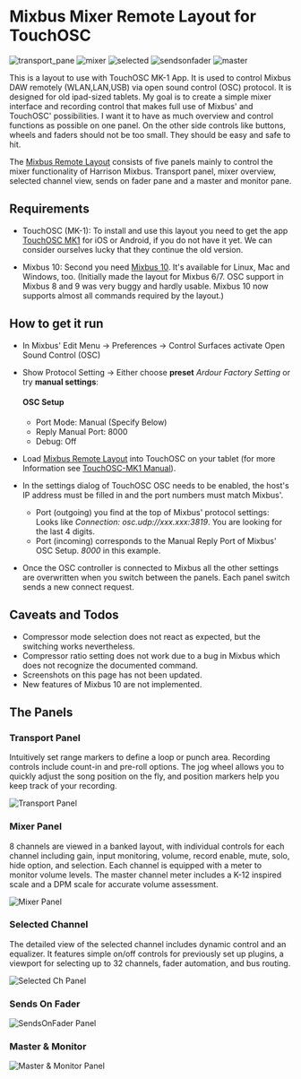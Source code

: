 # Mixbus Mixer Remote Layout for TouchOSC
![transport_pane](https://user-images.githubusercontent.com/8352411/122967358-ac06b380-d38a-11eb-8baf-3a3c00b04ea8.jpg) ![mixer](https://user-images.githubusercontent.com/8352411/122967379-b163fe00-d38a-11eb-918f-c9a23c9bb488.jpg) ![selected](https://user-images.githubusercontent.com/8352411/122967426-bde85680-d38a-11eb-8b61-6922929972ee.jpg) ![sendsonfader](https://user-images.githubusercontent.com/8352411/122967402-b6c14880-d38a-11eb-88d7-613618bef66f.jpg) ![master](https://user-images.githubusercontent.com/8352411/122967464-c50f6480-d38a-11eb-9084-78e5f298d168.jpg)

This is a layout to use with TouchOSC MK-1 App. It is used to control Mixbus DAW remotely (WLAN,LAN,USB) via open sound control (OSC) protocol. It is designed for old ipad-sized tablets.
My goal is to create a simple mixer interface and recording control that makes full use of Mixbus' and TouchOSC' possibilities.
I want it to have as much overview and control functions as possible on one panel. On the other side controls like buttons, wheels and faders should not be too small. They should be easy and safe to hit. 

The [Mixbus Remote Layout](mixbus10remote-0.1.1.touchosc) consists of five panels mainly to control the mixer functionality of Harrison Mixbus.
Transport panel, mixer overview, selected channel view, sends on fader pane and a master and monitor pane.

## Requirements
- TouchOSC (MK-1): To install and use this layout you need to get the app [TouchOSC MK1](https://hexler.net/touchosc-mk1) for iOS or Android, if you do not have it yet. We can consider ourselves lucky that they continue the old version.

- Mixbus 10: Second you need [Mixbus 10](https://store.harrisonaudio.com/all-products/mixbus-10). It's available for Linux, Mac and Windows, too.
(Initially made the layout for Mixbus 6/7. OSC support in Mixbus 8 and 9 was very buggy and hardly usable.
Mixbus 10 now supports almost all commands required by the layout.)

## How to get it run
- In Mixbus' Edit Menu -> Preferences -> Control Surfaces activate Open Sound Control (OSC)
- Show Protocol Setting -> Either choose **preset** _Ardour Factory Setting_ or try **manual settings**:
  
   #### OSC Setup
   - Port Mode: Manual (Specify Below)
   - Reply Manual Port: 8000
   - Debug: Off  

- Load [Mixbus Remote Layout](mixbus10remote-0.1.1.touchosc) into TouchOSC on your tablet (for more Information see [TouchOSC-MK1 Manual](https://hexler.net/touchosc-mk1/manual/configuration-layout)).
- In the settings dialog of TouchOSC OSC needs to be enabled, the host's IP address must be filled in and the port numbers must match Mixbus'.
    - Port (outgoing) you find at the top of Mixbus' protocol settings: Looks like *Connection: osc.udp://xxx.xxx:3819*. You are looking for the last 4 digits.
    - Port (incoming) corresponds to the Manual Reply Port of Mixbus' OSC Setup. *8000* in this example.
- Once the OSC controller is connected to Mixbus all the other settings are overwritten when you switch between the panels. Each panel switch sends a new connect request.

## Caveats and Todos
  - Compressor mode selection does not react as expected, but the switching works nevertheless.
  - Compressor ratio setting does not work due to a bug in Mixbus which does not recognize the documented command.
  - Screenshots on this page has not been updated.
  - New features of Mixbus 10 are not implemented.

## The Panels

### Transport Panel
Intuitively set range markers to define a loop or punch area. Recording controls include count-in and pre-roll options. The jog wheel allows you to quickly adjust the song position on the fly, and position markers help you keep track of your recording.

![Transport Panel](https://user-images.githubusercontent.com/8352411/121231631-e81d1d00-c890-11eb-8c43-772d1d2f67c7.png)

### Mixer Panel
8 channels are viewed in a banked layout, with individual controls for each channel including gain, input monitoring, volume, record enable, mute, solo, hide option, and selection. Each channel is equipped with a meter to monitor volume levels. The master channel meter includes a K-12 inspired scale and a DPM scale for accurate volume assessment.

![Mixer Panel](https://user-images.githubusercontent.com/8352411/122676475-93f23100-d1de-11eb-834a-de836ea1f262.png)

### Selected Channel
The detailed view of the selected channel includes dynamic control and an equalizer. It features simple on/off controls for previously set up plugins, a viewport for selecting up to 32 channels, fader automation, and bus routing.

![Selected Ch Panel](https://user-images.githubusercontent.com/8352411/121231949-519d2b80-c891-11eb-8196-3f68af1e6152.png)

### Sends On Fader
![SendsOnFader Panel](https://user-images.githubusercontent.com/8352411/121232018-67aaec00-c891-11eb-9563-539e6b8ebce3.png)

### Master & Monitor
![Master & Monitor Panel](https://user-images.githubusercontent.com/8352411/122688020-0c2a1800-d21a-11eb-8070-db50ddfdb538.png)
